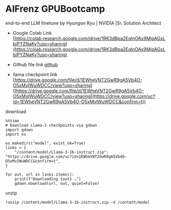 # AIFrenz GPUBootcamp
end-to-end LLM finetune
by Hyungon Ryu | NVIDIA |Sr. Solution Architect

- Google Colab Link [https://colab.research.google.com/drive/1RK3dBpa2EqlnOAx9MipAGxLbiPYZNaKy?usp=sharing](https://colab.research.google.com/drive/1RK3dBpa2EqlnOAx9MipAGxLbiPYZNaKy?usp=sharing)
- Github file link [github](https://github.com/yhgon/bootcamp_kr/raw/refs/heads/main/2025/0703_AIFrenz/llama_chat_finetune_hryu.ipynb)

- llama checkpoint link [https://drive.google.com/file/d/1EWheVNT2GwR9gA5Vb4O-O5xMvIWuWDCC/view?usp=sharing]([https://drive.google.com/file/d/1EWheVNT2GwR9gA5Vb4O-O5xMvIWuWDCC/view?usp=sharing](https://drive.google.com/uc?id=1EWheVNT2GwR9gA5Vb4O-O5xMvIWuWDCC&confirm=t))

download 
```
%%time
# Download Llama-2 checkpoints via gdown
import gdown
import os

os.makedirs("model", exist_ok=True)
links = {
    "/content/model/Llama-3-1b-instruct.zip": "https://drive.google.com/uc?id=1EWheVNT2GwR9gA5Vb4O-O5xMvIWuWDCC&confirm=t",
}

for out, url in links.items():
    print(f"Downloading {out} …")
    gdown.download(url, out, quiet=False)

```

unzip
```
!unzip /content/model/Llama-3-1b-instruct.zip -d /content/model
```
